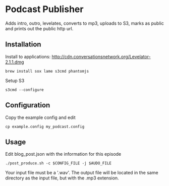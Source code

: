 Podcast Publisher
==================

Adds intro, outro, levelates, converts to mp3, uploads to S3, marks as
public and prints out the public http url.

Installation
------------

Install to applications: http://cdn.conversationsnetwork.org/Levelator-2.1.1.dmg

    brew install sox lame s3cmd phantomjs

Setup S3

    s3cmd --configure

Configuration
-------------

Copy the example config and edit

    cp example.config my_podcast.config

Usage
-----

Edit blog_post.json with the information for this episode

    ./post_produce.sh -c $CONFIG_FILE -j $AUDO_FILE

Your input file must be a '.wav'.
The output file will be located in the same directory as the input file,
but with the .mp3 extension.
